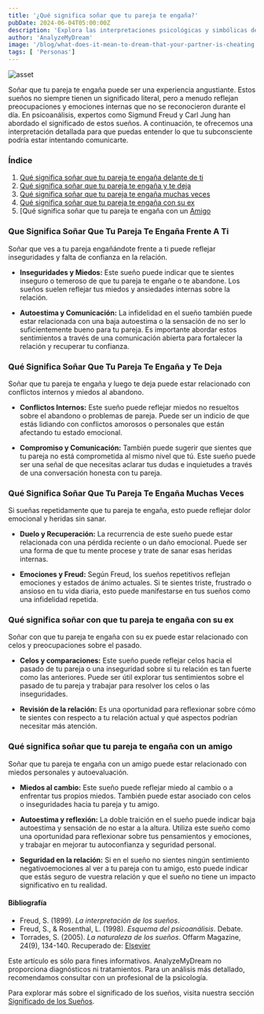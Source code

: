 ```yaml
---
title: '¿Qué significa soñar que tu pareja te engaña?'
pubDate: 2024-06-04T05:00:00Z
description: 'Explora las interpretaciones psicológicas y simbólicas de los sueños en los que tu pareja te engaña, para descubrir los significados detrás de estas experiencias oníricas.'
author: 'AnalyzeMyDream'
image: '/blog/what-does-it-mean-to-dream-that-your-partner-is-cheating.jpeg'
tags: [ 'Personas']
---
```


![asset](/blog/what-does-it-mean-to-dream-that-your-partner-is-cheating.jpeg)

Soñar que tu pareja te engaña puede ser una experiencia angustiante. Estos sueños no siempre tienen un significado literal, pero a menudo reflejan preocupaciones y emociones internas que no se reconocieron durante el día. En psicoanálisis, expertos como Sigmund Freud y Carl Jung han abordado el significado de estos sueños. A continuación, te ofrecemos una interpretación detallada para que puedas entender lo que tu subconsciente podría estar intentando comunicarte.

### Índice

1. [Qué significa soñar que tu pareja te engaña delante de ti](#que-significa-sonar-que-tu-pareja-te-engaña-delante-de-ti)
2. [Qué significa soñar que tu pareja te engaña y te deja](#que-significa-sonar-que-tu-pareja-te-engaña-y-te-deja)
3. [Qué significa soñar que tu pareja te engaña muchas veces](#que-significa-sonar-que-tu-pareja-te-engaña-muchas-veces)
4. [Qué significa soñar que tu pareja te engaña con su ex](#que-significa-sonar-que-tu-pareja-te-engaña-con-su-ex)
5. [Qué significa soñar que tu pareja te engaña con un [Amigo](#que-significa-soñar-que-tu-pareja-te-engaa-con-un-amigo)

### Que Significa Soñar Que Tu Pareja Te Engaña Frente A Ti

Soñar que ves a tu pareja engañándote frente a ti puede reflejar inseguridades y falta de confianza en la relación.

- **Inseguridades y Miedos:** Este sueño puede indicar que te sientes inseguro o temeroso de que tu pareja te engañe o te abandone. Los sueños suelen reflejar tus miedos y ansiedades internas sobre la relación.

- **Autoestima y Comunicación:** La infidelidad en el sueño también puede estar relacionada con una baja autoestima o la sensación de no ser lo suficientemente bueno para tu pareja. Es importante abordar estos sentimientos a través de una comunicación abierta para fortalecer la relación y recuperar tu confianza.

### Qué Significa Soñar Que Tu Pareja Te Engaña y Te Deja

Soñar que tu pareja te engaña y luego te deja puede estar relacionado con conflictos internos y miedos al abandono.

- **Conflictos Internos:** Este sueño puede reflejar miedos no resueltos sobre el abandono o problemas de pareja. Puede ser un indicio de que estás lidiando con conflictos amorosos o personales que están afectando tu estado emocional.

- **Compromiso y Comunicación:** También puede sugerir que sientes que tu pareja no está comprometida al mismo nivel que tú. Este sueño puede ser una señal de que necesitas aclarar tus dudas e inquietudes a través de una conversación honesta con tu pareja.

### Qué Significa Soñar Que Tu Pareja Te Engaña Muchas Veces

Si sueñas repetidamente que tu pareja te engaña, esto puede reflejar dolor emocional y heridas sin sanar.

- **Duelo y Recuperación:** La recurrencia de este sueño puede estar relacionada con una pérdida reciente o un daño emocional. Puede ser una forma de que tu mente procese y trate de sanar esas heridas internas.

- **Emociones y Freud:** Según Freud, los sueños repetitivos reflejan emociones y estados de ánimo actuales. Si te sientes triste, frustrado o ansioso en tu vida diaria, esto puede manifestarse en tus sueños como una infidelidad repetida.

### Qué significa soñar con que tu pareja te engaña con su ex

Soñar con que tu pareja te engaña con su ex puede estar relacionado con celos y preocupaciones sobre el pasado.

- **Celos y comparaciones:** Este sueño puede reflejar celos hacia el pasado de tu pareja o una inseguridad sobre si tu relación es tan fuerte como las anteriores. Puede ser útil explorar tus sentimientos sobre el pasado de tu pareja y trabajar para resolver los celos o las inseguridades.

- **Revisión de la relación:** Es una oportunidad para reflexionar sobre cómo te sientes con respecto a tu relación actual y qué aspectos podrían necesitar más atención.

### Qué significa soñar que tu pareja te engaña con un amigo

Soñar que tu pareja te engaña con un amigo puede estar relacionado con miedos personales y autoevaluación.

- **Miedos al cambio:** Este sueño puede reflejar miedo al cambio o a enfrentar tus propios miedos. También puede estar asociado con celos o inseguridades hacia tu pareja y tu amigo.

- **Autoestima y reflexión:** La doble traición en el sueño puede indicar baja autoestima y sensación de no estar a la altura. Utiliza este sueño como una oportunidad para reflexionar sobre tus pensamientos y emociones, y trabajar en mejorar tu autoconfianza y seguridad personal.

- **Seguridad en la relación:** Si en el sueño no sientes ningún sentimiento negativoemociones al ver a tu pareja con tu amigo, esto puede indicar que estás seguro de vuestra relación y que el sueño no tiene un impacto significativo en tu realidad.

#### Bibliografía

- Freud, S. (1899). *La interpretación de los sueños*.
- Freud, S., & Rosenthal, L. (1998). *Esquema del psicoanálisis*. Debate.
- Torrades, S. (2005). *La naturaleza de los sueños*. Offarm Magazine, 24(9), 134-140. Recuperado de: [Elsevier](https://www.elsevier.es/es-revista-offarm-4-articulo-la-naturaleza-los-suenos-13079597)

Este artículo es sólo para fines informativos. AnalyzeMyDream no proporciona diagnósticos ni tratamientos. Para un análisis más detallado, recomendamos consultar con un profesional de la psicología.

Para explorar más sobre el significado de los sueños, visita nuestra sección [Significado de los Sueños](#).